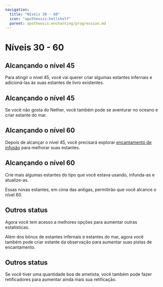 ```yaml
---
navigation:
  title: "Níveis 30 - 60"
  icon: "apotheosis:hellshelf"
  parent: apotheosis:enchanting/progression.md
---
```


# Níveis 30 - 60

## Alcançando o nível 45

Para atingir o nível 45, você vai querer criar algumas <Color id="blue">estantes infernais</Color> e adicioná-las às suas estantes de livro existentes.

<Recipe id="apotheosis:hellshelf" />

## Alcançando o nível 45

Se você não gosta do Nether, você também pode se aventurar no oceano e criar <Color id="blue">estante do mar</Color>.

<Recipe id="apotheosis:seashelf" />

## Alcançando o nível 60

<ItemImage id="apotheosis:infused_hellshelf" />

Depois de alcançar o nível 45, você precisará explorar [encantamento de infusão](../table/infusion.md) para melhorar suas estantes.

## Alcançando o nível 60

<ItemImage id="apotheosis:infused_seashelf" />

Crie mais algumas estantes do tipo que você estava usando, infunda-as e atualize-as.

Essas novas estantes, em cima das antigas, permitirão que você alcance o nível 60.

## Outros status

<ItemImage id="apotheosis:sightshelf" />

Agora você tem acesso a melhores opções para aumentar outras estatísticas.

Além dos bônus de estantes infernais e estantes do mar, agora você também pode criar <Color id="blue">estante da observação</Color> para aumentar suas <Color hex="#00AAAA">pistas de encantamento</Color>.

## Outros status

Se você tiver uma quantidade boa de ametista, você também pode fazer <Color id="blue">retificadores</Color> para aumentar ainda mais sua <Color hex="#CCCC33">retificação</Color>.

<Recipe id="apotheosis:rectifier" />

